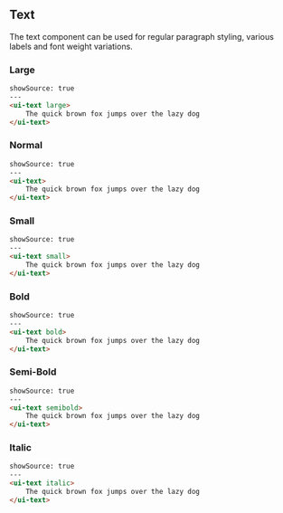 ## Text

The text component can be used for regular paragraph styling, various labels and font weight variations.

### Large

```html
showSource: true
---
<ui-text large>
    The quick brown fox jumps over the lazy dog
</ui-text>
```

### Normal

```html
showSource: true
---
<ui-text>
    The quick brown fox jumps over the lazy dog
</ui-text>
```

### Small

```html
showSource: true
---
<ui-text small>
    The quick brown fox jumps over the lazy dog
</ui-text>
```

### Bold

```html
showSource: true
---
<ui-text bold>
    The quick brown fox jumps over the lazy dog
</ui-text>
```

### Semi-Bold

```html
showSource: true
---
<ui-text semibold>
    The quick brown fox jumps over the lazy dog
</ui-text>
```

### Italic

```html
showSource: true
---
<ui-text italic>
    The quick brown fox jumps over the lazy dog
</ui-text>
```
